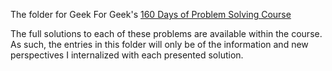 The folder for Geek For Geek's [160 Days of Problem Solving Course](https://www.geeksforgeeks.org/gfg160-160-days-of-problem-solving/)

The full solutions to each of these problems are available within the course. As such, the entries in this folder will only be of the information and new perspectives I internalized with each presented solution.
